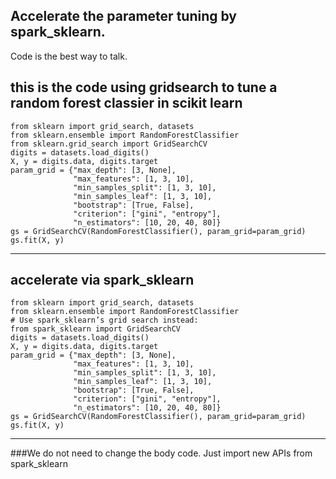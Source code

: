 ## Accelerate the parameter tuning by spark_sklearn. 

Code is the best way to talk. 

this is the code using gridsearch to tune a random forest classier in scikit learn
-----------------------------------------------------------

```
from sklearn import grid_search, datasets
from sklearn.ensemble import RandomForestClassifier
from sklearn.grid_search import GridSearchCV
digits = datasets.load_digits()
X, y = digits.data, digits.target
param_grid = {"max_depth": [3, None],
              "max_features": [1, 3, 10],
              "min_samples_split": [1, 3, 10],
              "min_samples_leaf": [1, 3, 10],
              "bootstrap": [True, False],
              "criterion": ["gini", "entropy"],
              "n_estimators": [10, 20, 40, 80]}
gs = GridSearchCV(RandomForestClassifier(), param_grid=param_grid)
gs.fit(X, y)

```
-----------------------------------------------------------
## accelerate via spark_sklearn ##
```
from sklearn import grid_search, datasets
from sklearn.ensemble import RandomForestClassifier
# Use spark_sklearn’s grid search instead:
from spark_sklearn import GridSearchCV
digits = datasets.load_digits()
X, y = digits.data, digits.target
param_grid = {"max_depth": [3, None],
              "max_features": [1, 3, 10],
              "min_samples_split": [1, 3, 10],
              "min_samples_leaf": [1, 3, 10],
              "bootstrap": [True, False],
              "criterion": ["gini", "entropy"],
              "n_estimators": [10, 20, 40, 80]}
gs = GridSearchCV(RandomForestClassifier(), param_grid=param_grid)
gs.fit(X, y)
```
-----------------------------------------------------------
###We do not need to change the body code. Just import new APIs from spark_sklearn
